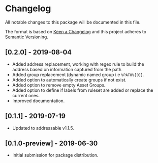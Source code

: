 # Changelog
All notable changes to this package will be documented in this file.

The format is based on [Keep a Changelog](http://keepachangelog.com/en/1.0.0/)
and this project adheres to [Semantic Versioning](http://semver.org/spec/v2.0.0.html).

## [0.2.0] - 2019-08-04
 - Added address replacement, working with regex rule to build the address based on information captured from the path.
 - Added group replacement (dynamic named group i.e `%PATH%[0]`).
 - Added option to automatically create groups if not exist.
 - Added option to remove empty Asset Groups.
 - Added option to define if labels from ruleset are added or replace the current ones.
 - Improved documentation.

## [0.1.1] - 2019-07-19
 - Updated to addressable v1.1.5.

## [0.1.0-preview] - 2019-06-30
 - Initial submission for package distribution.
